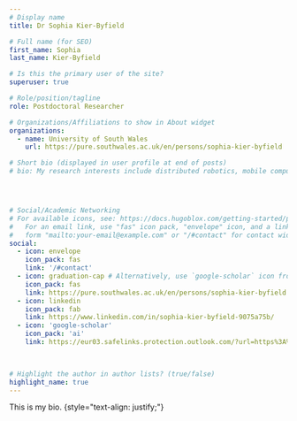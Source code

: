 ```yaml
---
# Display name
title: Dr Sophia Kier-Byfield

# Full name (for SEO)
first_name: Sophia
last_name: Kier-Byfield

# Is this the primary user of the site?
superuser: true

# Role/position/tagline
role: Postdoctoral Researcher

# Organizations/Affiliations to show in About widget
organizations:
  - name: University of South Wales
    url: https://pure.southwales.ac.uk/en/persons/sophia-kier-byfield

# Short bio (displayed in user profile at end of posts)
# bio: My research interests include distributed robotics, mobile computing and programmable matter.




# Social/Academic Networking
# For available icons, see: https://docs.hugoblox.com/getting-started/page-builder/#icons
#   For an email link, use "fas" icon pack, "envelope" icon, and a link in the
#   form "mailto:your-email@example.com" or "/#contact" for contact widget.
social:
  - icon: envelope
    icon_pack: fas
    link: '/#contact'
  - icon: graduation-cap # Alternatively, use `google-scholar` icon from `ai` icon pack
    icon_pack: fas
    link: https://pure.southwales.ac.uk/en/persons/sophia-kier-byfield
  - icon: linkedin
    icon_pack: fab
    link: https://www.linkedin.com/in/sophia-kier-byfield-9075a75b/
  - icon: 'google-scholar'
    icon_pack: 'ai'
    link: https://eur03.safelinks.protection.outlook.com/?url=https%3A%2F%2Fscholar.google.co.uk%2Fcitations%3Fhl%3Den%26user%3DqIkSVCEAAAAJ%26view_op%3Dlist_works%26gmla%3DAKKJWFdibA-3YOxivRcZyPlXzdtBSrLqUw_6JQJBMjpZ0zANZ6AZjtHgQm59hBHphtMbUPv-vg0kKXAJBIMj6WC4j63wcat4iTd2ZpJ_d4qSYVqzTI8dDLpTsF057enoyaR1qb8EO_3lzAzvjF3nKFIBQzkcAp_Vl5ILr9F5k10VtI0&data=05%7C02%7CWilliamsL10%40cardiff.ac.uk%7C48a22fb1a1de4f19551d08dc45f82d1b%7Cbdb74b3095684856bdbf06759778fcbc%7C1%7C0%7C638462179410424439%7CUnknown%7CTWFpbGZsb3d8eyJWIjoiMC4wLjAwMDAiLCJQIjoiV2luMzIiLCJBTiI6Ik1haWwiLCJXVCI6Mn0%3D%7C0%7C%7C%7C&sdata=VW1tKHGRvnNS7DAfDjm%2Fjo6%2FjxtII2DgOPZI1lvKpPk%3D&reserved=0

  

# Highlight the author in author lists? (true/false)
highlight_name: true
---
```


This is my bio.
{style="text-align: justify;"}
